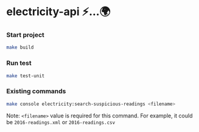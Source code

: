 # electricity-api ⚡️...🌍

### Start project
```bash
make build
```

### Run test
```bash
make test-unit
```

### Existing commands
```bash
make console electricity:search-suspicious-readings <filename>
```
Note: `<filename>` value is required for this command. For example, it could be `2016-readings.xml` or `2016-readings.csv`
